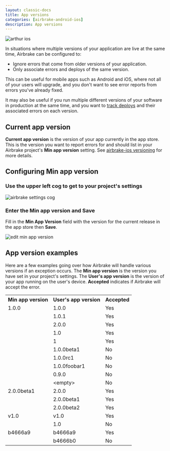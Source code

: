 ```yaml
---
layout: classic-docs
title: App versions
categories: [airbrake-android-ios]
description: App versions
---
```


![arthur ios](/docs/assets/img/docs/arthur_ios.jpeg)

In situations where multiple versions of your application are live at the same
time, Airbrake can be configured to:

- Ignore errors that come from older versions of your application.
- Only associate errors and deploys of the same version.

This can be useful for mobile apps such as Android and iOS, where not all of
your users will upgrade, and you don't want to see error reports from errors
you've already fixed.

It may also be useful if you run multiple different versions of your software
in production at the same time, and you want to [track
deploys](/docs/features/deploy-tracking/) and their associated errors on each
version.

## Current app version
**Current app version** is the version of your app currently in the app store.
This is the version you want to report errors for and should list in your
Airbrake project's **Min app version** setting. See [airbrake-ios
versioning](https://github.com/airbrake/airbrake-ios#versioning) for more
details.

## Configuring **Min app version**

### Use the **upper left cog** to get to your project's settings

![airbrake settings cog](/docs/assets/img/docs/airbrake/settings_cog.png)

### Enter the **Min app version** and **Save**
Fill in the **Min App Version** field with the version for the current
release in the app store then **Save**.

![edit min app version](/docs/assets/img/docs/edit_min_app_version.png)

## **App version** examples

Here are a few examples going over how Airbrake will handle various versions if
an exception occurs.
The **Min app version** is the version you have set in your project's settings.
The **User's app version** is the version of your app running on the user's device.
**Accepted** indicates if Airbrake will accept the error.

<table>
  <tbody>
    <tr>
      <th>Min app version</th>
      <th>User's app version</th>
      <th>Accepted</th>
    </tr>
    <tr>
      <td>1.0.0</td>
      <td>1.0.0</td>
      <td>Yes</td>
    </tr>
    <tr>
      <td></td>
      <td>1.0.1</td>
      <td>Yes</td>
    </tr>
    <tr>
      <td></td>
      <td>2.0.0</td>
      <td>Yes</td>
    </tr>
    <tr>
      <td></td>
      <td>1.0</td>
      <td>Yes</td>
    </tr>
    <tr>
      <td></td>
      <td>1</td>
      <td>Yes</td>
    </tr>
    <tr>
      <td></td>
      <td>1.0.0beta1</td>
      <td>No</td>
    </tr>
    <tr>
      <td></td>
      <td>1.0.0rc1</td>
      <td>No</td>
    </tr>
    <tr>
      <td></td>
      <td>1.0.0foobar1</td>
      <td>No</td>
    </tr>
    <tr>
      <td></td>
      <td>0.9.0</td>
      <td>No</td>
    </tr>
    <tr>
      <td></td>
      <td>&lt;empty&gt;</td>
      <td>No</td>
    </tr>
    <tr>
      <td>2.0.0beta1</td>
      <td>2.0.0</td>
      <td>Yes</td>
    </tr>
    <tr>
      <td></td>
      <td>2.0.0beta1</td>
      <td>Yes</td>
    </tr>
    <tr>
      <td></td>
      <td>2.0.0beta2</td>
      <td>Yes</td>
    </tr>
    <tr>
      <td>v1.0</td>
      <td>v1.0</td>
      <td>Yes</td>
    </tr>
    <tr>
      <td></td>
      <td>1.0</td>
      <td>No</td>
    </tr>
    <tr>
      <td>b4666a9</td>
      <td>b4666a9</td>
      <td>Yes</td>
    </tr>
    <tr>
      <td></td>
      <td>b4666b0</td>
      <td>No</td>
    </tr>
  </tbody>
</table>
